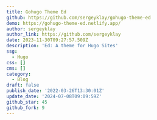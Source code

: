 ```yaml
---
title: Gohugo Theme Ed
github: https://github.com/sergeyklay/gohugo-theme-ed
demo: https://gohugo-theme-ed.netlify.app/
author: sergeyklay
author_link: https://github.com/sergeyklay
date: 2023-11-30T09:27:57.509Z
description: 'Ed: A theme for Hugo Sites'
ssg:
  - Hugo
css: []
cms: []
category:
  - Blog
draft: false
publish_date: '2022-03-26T13:30:01Z'
update_date: '2024-07-08T09:09:59Z'
github_star: 45
github_fork: 9
---
```

